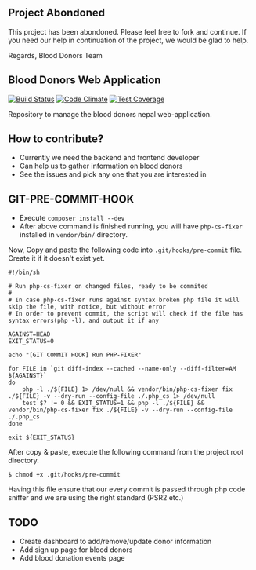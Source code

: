 Project Abondoned
-----------------

This project has been abondoned. Please feel free to fork and continue.
If you need our help in continuation of the project, we would be glad to
help.

Regards,
Blood Donors Team

Blood Donors Web Application
----------------------------

[![Build Status](https://travis-ci.org/dotnepal/blood-donors.svg?branch=master)](https://travis-ci.org/dotnepal/blood-donors)
[![Code Climate](https://codeclimate.com/github/dotnepal/blood-donors/badges/gpa.svg)](https://codeclimate.com/github/dotnepal/blood-donors)
[![Test Coverage](https://codeclimate.com/github/dotnepal/blood-donors/badges/coverage.svg)](https://codeclimate.com/github/dotnepal/blood-donors/coverage)

Repository to manage the blood donors nepal web-application.

How to contribute?
-------------------
- Currently we need the backend and frontend developer
- Can help us to gather information on blood donors
- See the issues and pick any one that you are interested in

GIT-PRE-COMMIT-HOOK
-------------------
- Execute `composer install --dev`
- After above command is finished running, you will have  `php-cs-fixer` installed in `vendor/bin/` directory.

Now, Copy and paste the following code into `.git/hooks/pre-commit` file. Create it if it doesn't exist yet.

```
#!/bin/sh

# Run php-cs-fixer on changed files, ready to be commited
#
# In case php-cs-fixer runs against syntax broken php file it will skip the file, with notice, but without error
# In order to prevent commit, the script will check if the file has syntax errors(php -l), and output it if any

AGAINST=HEAD
EXIT_STATUS=0

echo "[GIT COMMIT HOOK] Run PHP-FIXER"

for FILE in `git diff-index --cached --name-only --diff-filter=AM ${AGAINST}`
do
    php -l ./${FILE} 1> /dev/null && vendor/bin/php-cs-fixer fix ./${FILE} -v --dry-run --config-file ./.php_cs 1> /dev/null
    test $? != 0 && EXIT_STATUS=1 && php -l ./${FILE} && vendor/bin/php-cs-fixer fix ./${FILE} -v --dry-run --config-file ./.php_cs
done

exit ${EXIT_STATUS}
```

After copy & paste, execute the following command from the project root directory.

`$ chmod +x .git/hooks/pre-commit`

Having this file ensure that our every commit is passed through php code sniffer and we are using the right standard (PSR2 etc.)

TODO
-----
- Create dashboard to add/remove/update donor information
- Add sign up page for blood donors
- Add blood donation events page

